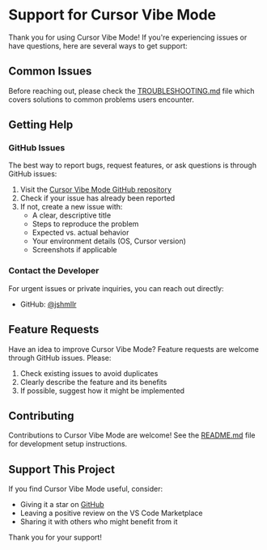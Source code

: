 # Support for Cursor Vibe Mode

Thank you for using Cursor Vibe Mode! If you're experiencing issues or have questions, here are several ways to get support:

## Common Issues

Before reaching out, please check the [TROUBLESHOOTING.md](./TROUBLESHOOTING.md) file which covers solutions to common problems users encounter.

## Getting Help

### GitHub Issues

The best way to report bugs, request features, or ask questions is through GitHub issues:

1. Visit the [Cursor Vibe Mode GitHub repository](https://github.com/jshmllr/cursor-vibe-mode/issues)
2. Check if your issue has already been reported
3. If not, create a new issue with:
   - A clear, descriptive title
   - Steps to reproduce the problem
   - Expected vs. actual behavior
   - Your environment details (OS, Cursor version)
   - Screenshots if applicable

### Contact the Developer

For urgent issues or private inquiries, you can reach out directly:

- GitHub: [@jshmllr](https://github.com/jshmllr)

## Feature Requests

Have an idea to improve Cursor Vibe Mode? Feature requests are welcome through GitHub issues. Please:

1. Check existing issues to avoid duplicates
2. Clearly describe the feature and its benefits
3. If possible, suggest how it might be implemented

## Contributing

Contributions to Cursor Vibe Mode are welcome! See the [README.md](./README.md) file for development setup instructions.

## Support This Project

If you find Cursor Vibe Mode useful, consider:

- Giving it a star on [GitHub](https://github.com/jshmllr/cursor-vibe-mode)
- Leaving a positive review on the VS Code Marketplace
- Sharing it with others who might benefit from it

Thank you for your support! 